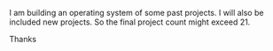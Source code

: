 I am building an operating system of some past projects. I will also be included new projects. So the final project count might exceed 21.

Thanks
